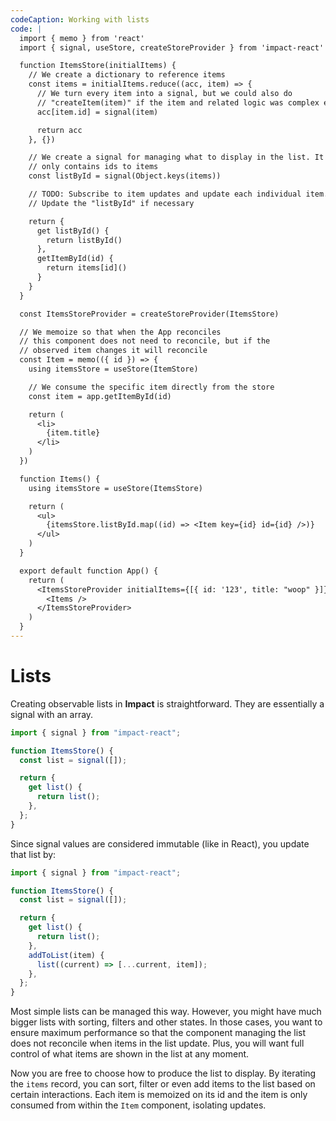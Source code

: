```yaml
---
codeCaption: Working with lists
code: |
  import { memo } from 'react'
  import { signal, useStore, createStoreProvider } from 'impact-react'

  function ItemsStore(initialItems) {
    // We create a dictionary to reference items
    const items = initialItems.reduce((acc, item) => {
      // We turn every item into a signal, but we could also do
      // "createItem(item)" if the item and related logic was complex enough
      acc[item.id] = signal(item)

      return acc
    }, {})

    // We create a signal for managing what to display in the list. It
    // only contains ids to items
    const listById = signal(Object.keys(items))

    // TODO: Subscribe to item updates and update each individual item.
    // Update the "listById" if necessary

    return {
      get listById() {
        return listById()
      },
      getItemById(id) {
        return items[id]()
      }
    }
  }

  const ItemsStoreProvider = createStoreProvider(ItemsStore)

  // We memoize so that when the App reconciles
  // this component does not need to reconcile, but if the
  // observed item changes it will reconcile
  const Item = memo(({ id }) => {
    using itemsStore = useStore(ItemStore)

    // We consume the specific item directly from the store
    const item = app.getItemById(id)

    return (
      <li>
        {item.title}
      </li>
    )
  })

  function Items() {
    using itemsStore = useStore(ItemsStore)

    return (
      <ul>
        {itemsStore.listById.map((id) => <Item key={id} id={id} />)}
      </ul>
    )
  }

  export default function App() {
    return (
      <ItemsStoreProvider initialItems={[{ id: '123', title: "woop" }]}>
        <Items />
      </ItemsStoreProvider>
    )
  }
---
```


# Lists

Creating observable lists in **Impact** is straightforward. They are essentially a signal with an array.

```ts
import { signal } from "impact-react";

function ItemsStore() {
  const list = signal([]);

  return {
    get list() {
      return list();
    },
  };
}
```

Since signal values are considered immutable (like in React), you update that list by:

```ts
import { signal } from "impact-react";

function ItemsStore() {
  const list = signal([]);

  return {
    get list() {
      return list();
    },
    addToList(item) {
      list((current) => [...current, item]);
    },
  };
}
```

Most simple lists can be managed this way. However, you might have much bigger lists with sorting, filters and other states. In those cases, you want to ensure maximum performance so that the component managing the list does not reconcile when items in the list update. Plus, you will want full control of what items are shown in the list at any moment.

<ClientOnly>
 <Playground />
</ClientOnly>

Now you are free to choose how to produce the list to display. By iterating the `items` record, you can sort, filter or even add items to the list based on certain interactions. Each item is memoized on its id and the item is only consumed from within the `Item` component, isolating updates.
